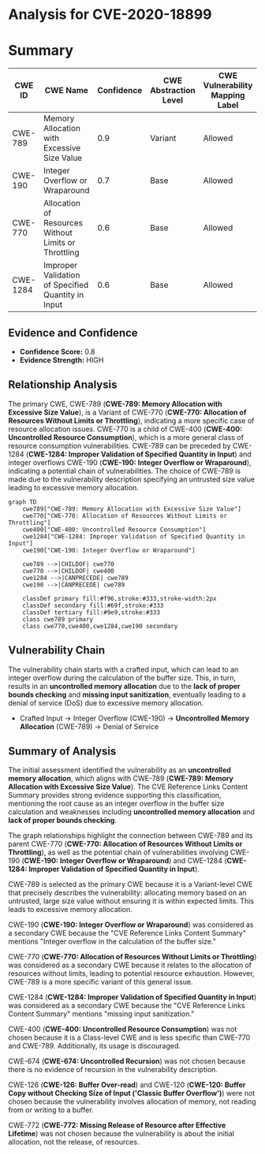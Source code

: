 # Analysis for CVE-2020-18899

# Summary
| CWE ID | CWE Name | Confidence | CWE Abstraction Level | CWE Vulnerability Mapping Label | CWE-Vulnerability Mapping Notes |
|---|---|---|---|---|---|
| CWE-789 | Memory Allocation with Excessive Size Value | 0.9 | Variant | Allowed | Primary CWE |
| CWE-190 | Integer Overflow or Wraparound | 0.7 | Base | Allowed | Secondary Candidate |
| CWE-770 | Allocation of Resources Without Limits or Throttling | 0.6 | Base | Allowed | Secondary Candidate |
| CWE-1284 | Improper Validation of Specified Quantity in Input | 0.6 | Base | Allowed | Secondary Candidate |

## Evidence and Confidence

*   **Confidence Score:** 0.8
*   **Evidence Strength:** HIGH

## Relationship Analysis
The primary CWE, CWE-789 (**CWE-789: Memory Allocation with Excessive Size Value**), is a Variant of CWE-770 (**CWE-770: Allocation of Resources Without Limits or Throttling**), indicating a more specific case of resource allocation issues. CWE-770 is a child of CWE-400 (**CWE-400: Uncontrolled Resource Consumption**), which is a more general class of resource consumption vulnerabilities. CWE-789 can be preceded by CWE-1284 (**CWE-1284: Improper Validation of Specified Quantity in Input**) and integer overflows CWE-190 (**CWE-190: Integer Overflow or Wraparound**), indicating a potential chain of vulnerabilities. The choice of CWE-789 is made due to the vulnerability description specifying an untrusted size value leading to excessive memory allocation.

```mermaid
graph TD
    cwe789["CWE-789: Memory Allocation with Excessive Size Value"]
    cwe770["CWE-770: Allocation of Resources Without Limits or Throttling"]
    cwe400["CWE-400: Uncontrolled Resource Consumption"]
    cwe1284["CWE-1284: Improper Validation of Specified Quantity in Input"]
    cwe190["CWE-190: Integer Overflow or Wraparound"]
    
    cwe789 -->|CHILDOF| cwe770
    cwe770 -->|CHILDOF| cwe400
    cwe1284 -->|CANPRECEDE| cwe789
    cwe190 -->|CANPRECEDE| cwe789
    
    classDef primary fill:#f96,stroke:#333,stroke-width:2px
    classDef secondary fill:#69f,stroke:#333
    classDef tertiary fill:#9e9,stroke:#333
    class cwe789 primary
    class cwe770,cwe400,cwe1284,cwe190 secondary
```

## Vulnerability Chain
The vulnerability chain starts with a crafted input, which can lead to an integer overflow during the calculation of the buffer size. This, in turn, results in an **uncontrolled memory allocation** due to the **lack of proper bounds checking** and **missing input sanitization**, eventually leading to a denial of service (DoS) due to excessive memory allocation.
  - Crafted Input -> Integer Overflow (CWE-190) -> **Uncontrolled Memory Allocation** (CWE-789) -> Denial of Service

## Summary of Analysis
The initial assessment identified the vulnerability as an **uncontrolled memory allocation**, which aligns with CWE-789 (**CWE-789: Memory Allocation with Excessive Size Value**). The CVE Reference Links Content Summary provides strong evidence supporting this classification, mentioning the root cause as an integer overflow in the buffer size calculation and weaknesses including **uncontrolled memory allocation** and **lack of proper bounds checking**.

The graph relationships highlight the connection between CWE-789 and its parent CWE-770 (**CWE-770: Allocation of Resources Without Limits or Throttling**), as well as the potential chain of vulnerabilities involving CWE-190 (**CWE-190: Integer Overflow or Wraparound**) and CWE-1284 (**CWE-1284: Improper Validation of Specified Quantity in Input**).

CWE-789 is selected as the primary CWE because it is a Variant-level CWE that precisely describes the vulnerability: allocating memory based on an untrusted, large size value without ensuring it is within expected limits. This leads to excessive memory allocation.

CWE-190 (**CWE-190: Integer Overflow or Wraparound**) was considered as a secondary CWE because the "CVE Reference Links Content Summary" mentions "Integer overflow in the calculation of the buffer size."

CWE-770 (**CWE-770: Allocation of Resources Without Limits or Throttling**) was considered as a secondary CWE because it relates to the allocation of resources without limits, leading to potential resource exhaustion. However, CWE-789 is a more specific variant of this general issue.

CWE-1284 (**CWE-1284: Improper Validation of Specified Quantity in Input**) was considered as a secondary CWE because the "CVE Reference Links Content Summary" mentions "missing input sanitization."

CWE-400 (**CWE-400: Uncontrolled Resource Consumption**) was not chosen because it is a Class-level CWE and is less specific than CWE-770 and CWE-789. Additionally, its usage is discouraged.

CWE-674 (**CWE-674: Uncontrolled Recursion**) was not chosen because there is no evidence of recursion in the vulnerability description.

CWE-126 (**CWE-126: Buffer Over-read**) and CWE-120 (**CWE-120: Buffer Copy without Checking Size of Input ('Classic Buffer Overflow')**) were not chosen because the vulnerability involves allocation of memory, not reading from or writing to a buffer.

CWE-772 (**CWE-772: Missing Release of Resource after Effective Lifetime**) was not chosen because the vulnerability is about the initial allocation, not the release, of resources.